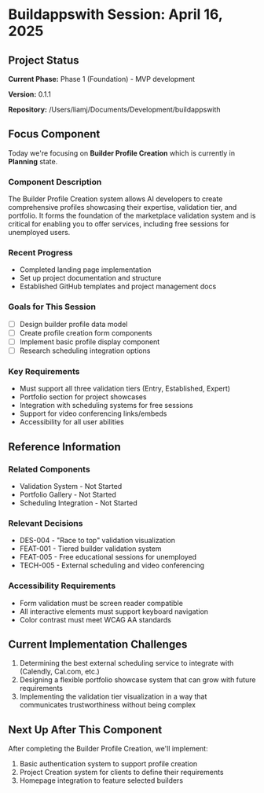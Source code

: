 # Buildappswith Session: April 16, 2025

## Project Status

**Current Phase:** Phase 1 (Foundation) - MVP development

**Version:** 0.1.1

**Repository:** /Users/liamj/Documents/Development/buildappswith

## Focus Component

Today we're focusing on **Builder Profile Creation** which is currently in **Planning** state.

### Component Description
The Builder Profile Creation system allows AI developers to create comprehensive profiles showcasing their expertise, validation tier, and portfolio. It forms the foundation of the marketplace validation system and is critical for enabling you to offer services, including free sessions for unemployed users.

### Recent Progress
- Completed landing page implementation
- Set up project documentation and structure
- Established GitHub templates and project management docs

### Goals for This Session
- [ ] Design builder profile data model
- [ ] Create profile creation form components
- [ ] Implement basic profile display component
- [ ] Research scheduling integration options

### Key Requirements
- Must support all three validation tiers (Entry, Established, Expert)
- Portfolio section for project showcases
- Integration with scheduling systems for free sessions
- Support for video conferencing links/embeds
- Accessibility for all user abilities

## Reference Information

### Related Components
- Validation System - Not Started
- Portfolio Gallery - Not Started
- Scheduling Integration - Not Started

### Relevant Decisions
- DES-004 - "Race to top" validation visualization
- FEAT-001 - Tiered builder validation system
- FEAT-005 - Free educational sessions for unemployed
- TECH-005 - External scheduling and video conferencing

### Accessibility Requirements
- Form validation must be screen reader compatible
- All interactive elements must support keyboard navigation
- Color contrast must meet WCAG AA standards

## Current Implementation Challenges

1. Determining the best external scheduling service to integrate with (Calendly, Cal.com, etc.)
2. Designing a flexible portfolio showcase system that can grow with future requirements
3. Implementing the validation tier visualization in a way that communicates trustworthiness without being complex

## Next Up After This Component

After completing the Builder Profile Creation, we'll implement:
1. Basic authentication system to support profile creation
2. Project Creation system for clients to define their requirements
3. Homepage integration to feature selected builders
